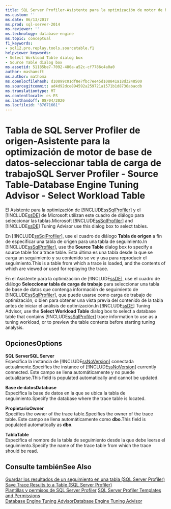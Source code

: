 ```yaml
---
title: SQL Server Profiler-Asistente para la optimización de motor de base de datos de tabla de origen-seleccionar tabla de carga de trabajo | Microsoft Docs
ms.custom: ''
ms.date: 06/13/2017
ms.prod: sql-server-2014
ms.reviewer: ''
ms.technology: database-engine
ms.topic: conceptual
f1_keywords:
- sql12.pro.replay.tools.sourcetable.f1
helpviewer_keywords:
- Select Workload Table dialog box
- Source Table dialog box
ms.assetid: 51185be7-7092-480a-a52c-cf7786c4a0a0
author: mashamsft
ms.author: mathoma
ms.openlocfilehash: d10899c01df8e7fbc7ee45d108841a18d3248500
ms.sourcegitcommit: ad4d92dce894592a259721a1571b1d8736abacdb
ms.translationtype: MT
ms.contentlocale: es-ES
ms.lasthandoff: 08/04/2020
ms.locfileid: "87671661"
---
```

# <a name="sql-server-profiler---source-table-database-engine-tuning-advisor---select-workload-table"></a><span data-ttu-id="f6539-102">Tabla de SQL Server Profiler de origen-Asistente para la optimización de motor de base de datos-seleccionar tabla de carga de trabajo</span><span class="sxs-lookup"><span data-stu-id="f6539-102">SQL Server Profiler - Source Table-Database Engine Tuning Advisor - Select Workload Table</span></span>
  <span data-ttu-id="f6539-103">El Asistente para la optimización de [!INCLUDE[ssSqlProfiler](../includes/sssqlprofiler-md.md)] y el [!INCLUDE[ssDE](../includes/ssde-md.md)] de Microsoft utilizan este cuadro de diálogo para seleccionar las tablas.</span><span class="sxs-lookup"><span data-stu-id="f6539-103">Microsoft [!INCLUDE[ssSqlProfiler](../includes/sssqlprofiler-md.md)] and [!INCLUDE[ssDE](../includes/ssde-md.md)] Tuning Advisor use this dialog box to select tables.</span></span>  
  
 <span data-ttu-id="f6539-104">En [!INCLUDE[ssSqlProfiler](../includes/sssqlprofiler-md.md)], use el cuadro de diálogo **Tabla de origen** a fin de especificar una tabla de origen para una tabla de seguimiento.</span><span class="sxs-lookup"><span data-stu-id="f6539-104">In [!INCLUDE[ssSqlProfiler](../includes/sssqlprofiler-md.md)], use the **Source Table** dialog box to specify a source table for a trace table.</span></span> <span data-ttu-id="f6539-105">Esta última es una tabla desde la que se carga un seguimiento y su contenido se ve y usa para reproducir el seguimiento.</span><span class="sxs-lookup"><span data-stu-id="f6539-105">This is a table from which a trace is loaded, and the contents of which are viewed or used for replaying the trace.</span></span>  
  
 <span data-ttu-id="f6539-106">En el Asistente para la optimización de [!INCLUDE[ssDE](../includes/ssde-md.md)], use el cuadro de diálogo **Seleccionar tabla de carga de trabajo** para seleccionar una tabla de base de datos que contenga información de seguimiento de [!INCLUDE[ssSqlProfiler](../includes/sssqlprofiler-md.md)], que puede usarse como carga de trabajo de optimización, o bien para obtener una vista previa del contenido de la tabla antes de iniciar el análisis de optimización.</span><span class="sxs-lookup"><span data-stu-id="f6539-106">In [!INCLUDE[ssDE](../includes/ssde-md.md)] Tuning Advisor, use the **Select Workload Table** dialog box to select a database table that contains [!INCLUDE[ssSqlProfiler](../includes/sssqlprofiler-md.md)] trace information to use as a tuning workload, or to preview the table contents before starting tuning analysis.</span></span>  
  
## <a name="options"></a><span data-ttu-id="f6539-107">Opciones</span><span class="sxs-lookup"><span data-stu-id="f6539-107">Options</span></span>  
 <span data-ttu-id="f6539-108">**SQL Server**</span><span class="sxs-lookup"><span data-stu-id="f6539-108">**SQL Server**</span></span>  
 <span data-ttu-id="f6539-109">Especifica la instancia de [!INCLUDE[ssNoVersion](../includes/ssnoversion-md.md)] conectada actualmente.</span><span class="sxs-lookup"><span data-stu-id="f6539-109">Specifies the instance of [!INCLUDE[ssNoVersion](../includes/ssnoversion-md.md)] currently connected.</span></span> <span data-ttu-id="f6539-110">Este campo se llena automáticamente y no puede actualizarse.</span><span class="sxs-lookup"><span data-stu-id="f6539-110">This field is populated automatically and cannot be updated.</span></span>  
  
 <span data-ttu-id="f6539-111">**Base de datos**</span><span class="sxs-lookup"><span data-stu-id="f6539-111">**Database**</span></span>  
 <span data-ttu-id="f6539-112">Especifica la base de datos en la que se ubica la tabla de seguimiento.</span><span class="sxs-lookup"><span data-stu-id="f6539-112">Specify the database where the trace table is located.</span></span>  
  
 <span data-ttu-id="f6539-113">**Propietario**</span><span class="sxs-lookup"><span data-stu-id="f6539-113">**Owner**</span></span>  
 <span data-ttu-id="f6539-114">Specifies the owner of the trace table.</span><span class="sxs-lookup"><span data-stu-id="f6539-114">Specifies the owner of the trace table.</span></span> <span data-ttu-id="f6539-115">Este campo se llena automáticamente como **dbo**.</span><span class="sxs-lookup"><span data-stu-id="f6539-115">This field is populated automatically as **dbo**.</span></span>  
  
 <span data-ttu-id="f6539-116">**Tabla**</span><span class="sxs-lookup"><span data-stu-id="f6539-116">**Table**</span></span>  
 <span data-ttu-id="f6539-117">Especifica el nombre de la tabla de seguimiento desde la que debe leerse el seguimiento.</span><span class="sxs-lookup"><span data-stu-id="f6539-117">Specify the name of the trace table from which the trace should be read.</span></span>  
  
## <a name="see-also"></a><span data-ttu-id="f6539-118">Consulte también</span><span class="sxs-lookup"><span data-stu-id="f6539-118">See Also</span></span>  
 <span data-ttu-id="f6539-119">[Guardar los resultados de un seguimiento en una tabla &#40;SQL Server Profiler&#41;](../tools/sql-server-profiler/save-trace-results-to-a-table-sql-server-profiler.md) </span><span class="sxs-lookup"><span data-stu-id="f6539-119">[Save Trace Results to a Table &#40;SQL Server Profiler&#41;](../tools/sql-server-profiler/save-trace-results-to-a-table-sql-server-profiler.md) </span></span>  
 <span data-ttu-id="f6539-120">[Plantillas y permisos de SQL Server Profiler](../tools/sql-server-profiler/sql-server-profiler-templates-and-permissions.md) </span><span class="sxs-lookup"><span data-stu-id="f6539-120">[SQL Server Profiler Templates and Permissions](../tools/sql-server-profiler/sql-server-profiler-templates-and-permissions.md) </span></span>  
 [<span data-ttu-id="f6539-121">Database Engine Tuning Advisor</span><span class="sxs-lookup"><span data-stu-id="f6539-121">Database Engine Tuning Advisor</span></span>](../relational-databases/performance/database-engine-tuning-advisor.md)  
  
  
